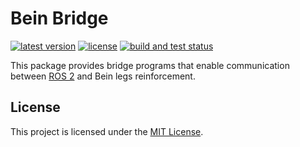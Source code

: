 # Bein Bridge

[![latest version](https://img.shields.io/github/v/release/threeal/bein_bridge.svg)](https://github.com/threeal/bein_bridge/releases/)
[![license](https://img.shields.io/github/license/threeal/bein_bridge.svg)](./LICENSE)
[![build and test status](https://github.com/threeal/bein_bridge/actions/workflows/build-and-test.yml/badge.svg)](https://github.com/threeal/bein_bridge/actions)

This package provides bridge programs that enable communication between [ROS 2](https://docs.ros.org/en/foxy/index.html) and Bein legs reinforcement.

## License

This project is licensed under the [MIT License](./LICENSE).
